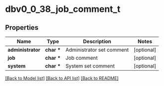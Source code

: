# dbv0_0_38_job_comment_t

## Properties
Name | Type | Description | Notes
------------ | ------------- | ------------- | -------------
**administrator** | **char \*** | Administrator set comment | [optional] 
**job** | **char \*** | Job comment | [optional] 
**system** | **char \*** | System set comment | [optional] 

[[Back to Model list]](../README.md#documentation-for-models) [[Back to API list]](../README.md#documentation-for-api-endpoints) [[Back to README]](../README.md)


